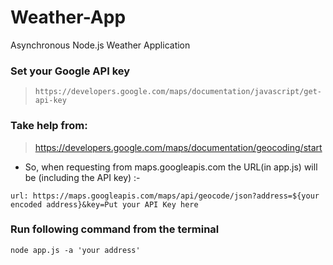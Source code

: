 # Weather-App
Asynchronous Node.js Weather Application

### Set your Google API key
 > `https://developers.google.com/maps/documentation/javascript/get-api-key`

### Take help from: 
 > https://developers.google.com/maps/documentation/geocoding/start

* So, when requesting from maps.googleapis.com the URL(in app.js) will be (including the API key) :- 

 `url: https://maps.googleapis.com/maps/api/geocode/json?address=${your encoded address}&key=Put your API Key here`

### Run following command from the terminal
`node app.js -a 'your address'`
